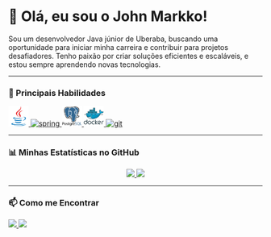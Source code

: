 # 👋 Olá, eu sou o John Markko!

<p align="left"> 
  Sou um desenvolvedor Java júnior de Uberaba, buscando uma oportunidade para iniciar minha carreira e contribuir para projetos desafiadores. Tenho paixão por criar soluções eficientes e escaláveis, e estou sempre aprendendo novas tecnologias.
</p>

---

### 🚀 Principais Habilidades

<p align="left">
  <a href="https://www.java.com" target="_blank" rel="noreferrer">
    <img src="https://raw.githubusercontent.com/devicons/devicon/master/icons/java/java-original.svg" alt="java" width="40" height="40"/>
  </a>
  <a href="https://spring.io/" target="_blank" rel="noreferrer">
    <img src="https://www.vectorlogo.zone/logos/springio/springio-icon.svg" alt="spring" width="40" height="40"/>
  </a>
  <a href="https://www.postgresql.org" target="_blank" rel="noreferrer">
    <img src="https://raw.githubusercontent.com/devicons/devicon/master/icons/postgresql/postgresql-original-wordmark.svg" alt="postgresql" width="40" height="40"/>
  </a>
  <a href="https://www.docker.com/" target="_blank" rel="noreferrer"> 
    <img src="https://raw.githubusercontent.com/devicons/devicon/master/icons/docker/docker-original-wordmark.svg" alt="docker" width="40" height="40"/>
  </a>
  <a href="https://git-scm.com/" target="_blank" rel="noreferrer">
    <img src="https://www.vectorlogo.zone/logos/git-scm/git-scm-icon.svg" alt="git" width="40" height="40"/>
  </a>
</p>

---

### 📊 Minhas Estatísticas no GitHub

<p align="center">
  <a href="https://github.com/johnbadtrip">
    <img height="180em" src="https://github-readme-stats.vercel.app/api?username=johnbadtrip&show_icons=true&theme=dracula&include_all_commits=true&count_private=true"/>
    <img height="180em" src="https://github-readme-stats.vercel.app/api/top-langs/?username=johnbadtrip&layout=compact&langs_count=7&theme=dracula"/>
  </a>
</p>

---

### 📫 Como me Encontrar

<p align="left">
  <a href="[https://www.linkedin.com/in/SEU_LINKEDIN_AQUI](https://www.linkedin.com/in/john-markko-862b11152?lipi=urn%3Ali%3Apage%3Ad_flagship3_profile_view_base_contact_details%3B5wHRnzQPRumLOF89V8mq8A%3D%3D)" target="_blank">
    <img src="https://img.shields.io/badge/-LinkedIn-%230077B5?style=for-the-badge&logo=linkedin&logoColor=white" target="_blank">
  </a>
  <a href="mailto:markko.john59@gmail.com">
    <img src="https://img.shields.io/badge/-Gmail-%23333?style=for-the-badge&logo=gmail&logoColor=white" target="_blank">
  </a>
</p>

